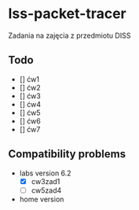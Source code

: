

# Iss-packet-tracer

Zadania na zajęcia z przedmiotu DISS

## Todo
- [] ćw1
- [] ćw2
- [] ćw3
- [] ćw4
- [] ćw5
- [] ćw6
- [] ćw7

## Compatibility problems
- labs version 6.2
	- [x] cw3zad1
	- [ ] cw5zad4
- home version 